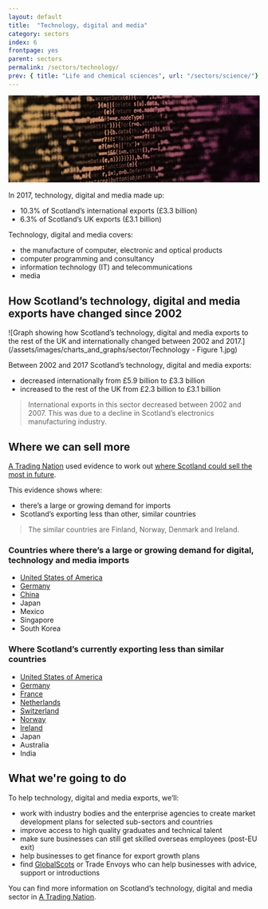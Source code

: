 ```yaml
---
layout: default
title:  "Technology, digital and media"
category: sectors
index: 6
frontpage: yes
parent: sectors
permalink: /sectors/technology/
prev: { title: "Life and chemical sciences", url: "/sectors/science/"}
---
```


![An image of code depicting the technology sector](/assets/images/sector_photography/technology-software-and-communications.jpg)

In 2017, technology, digital and media made up:

* 10.3% of Scotland’s international exports (£3.3 billion)
* 6.3% of Scotland’s UK exports (£3.1 billion)

Technology, digital and media covers:

* the manufacture of computer, electronic and optical products
* computer programming and consultancy
* information technology (IT) and telecommunications
* media

## How Scotland’s technology, digital and media exports have changed since 2002

![Graph showing how Scotland’s technology, digital and media exports to the rest of the UK and internationally changed between 2002 and 2017.](/assets/images/charts_and_graphs/sector/Technology - Figure 1.jpg)

Between 2002 and 2017 Scotland’s technology, digital and media exports:

* decreased internationally from £5.9 billion to £3.3 billion
* increased to the rest of the UK from £2.3 billion to £3.1 billion

> International exports in this sector decreased between 2002 and 2007. This was due to a decline in Scotland’s electronics manufacturing industry.


## Where we can sell more

[A Trading Nation](https://www.gov.scot/publications/scotland-a-trading-nation/) used evidence to work out [where Scotland could sell the most in future](https://tradingnation.mygov.scot/where-things-are-being-bought/).

This evidence shows where:

* there’s a large or growing demand for imports
* Scotland’s exporting less than other, similar countries

> The similar countries are Finland, Norway, Denmark and Ireland.

### Countries where there’s a large or growing demand for digital, technology and media imports

* [United States of America](https://tradingnation.mygov.scot/country-profiles/usa/)
* [Germany](https://tradingnation.mygov.scot/country-profiles/germany/)
* [China](https://tradingnation.mygov.scot/country-profiles/china/)
* Japan
* Mexico
* Singapore
* South Korea

### Where Scotland’s currently exporting less than similar countries

* [United States of America](https://tradingnation.mygov.scot/country-profiles/usa/)
* [Germany](https://tradingnation.mygov.scot/country-profiles/germany/)
* [France](https://tradingnation.mygov.scot/country-profiles/france/)
* [Netherlands](https://tradingnation.mygov.scot/country-profiles/netherlands/)
* [Switzerland](https://tradingnation.mygov.scot/country-profiles/switzerland/)
* [Norway](https://tradingnation.mygov.scot/country-profiles/norway/)
* [Ireland](https://tradingnation.mygov.scot/country-profiles/republic-of-ireland/)
* Japan
* Australia
* India


## What we're going to do

To help technology, digital and media exports, we’ll:

* work with industry bodies and the enterprise agencies to create market development plans for selected sub-sectors and countries
* improve access to high quality graduates and technical talent
* make sure businesses can still get skilled overseas employees (post-EU exit)
* help businesses to get finance for export growth plans
* find [GlobalScots](https://www.globalscot.com/) or Trade Envoys who can help businesses with advice, support or introductions


You can find more information on Scotland’s technology, digital and media sector in [A Trading Nation](https://www.gov.scot/publications/scotland-a-trading-nation/).
